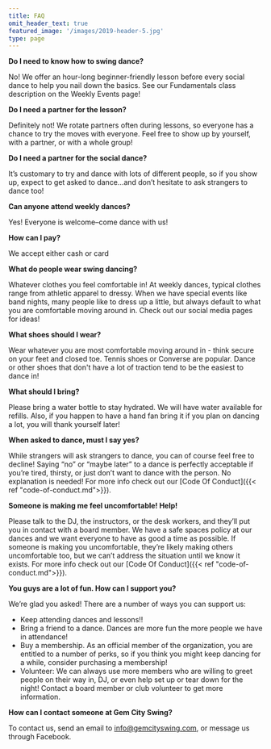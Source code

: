 ```yaml
---
title: FAQ
omit_header_text: true
featured_image: '/images/2019-header-5.jpg'
type: page
---
```


**Do I need to know how to swing dance?**

No! We offer an hour-long beginner-friendly lesson before every social dance to help you nail down the basics. See our Fundamentals class description on the Weekly Events page!

**Do I need a partner for the lesson?**

Definitely not! We rotate partners often during lessons, so everyone has a chance to try the moves with everyone. Feel free to show up by yourself, with a partner, or with a whole group!

**Do I need a partner for the social dance?**

It’s customary to try and dance with lots of different people, so if you show up, expect to get asked to dance…and don’t hesitate to ask strangers to dance too!

**Can anyone attend weekly dances?**

Yes! Everyone is welcome–come dance with us! 

**How can I pay?**

We accept either cash or card

**What do people wear swing dancing?**

Whatever clothes you feel comfortable in! At weekly dances, typical clothes range from athletic apparel to dressy. When we have special events like band nights, many people like to dress up a little, but always default to what you are comfortable moving around in. Check out our social media pages for ideas!

**What shoes should I wear?**

Wear whatever you are most comfortable moving around in - think secure on your feet and closed toe. Tennis shoes or Converse are popular. Dance or other shoes that don't have a lot of traction tend to be the easiest to dance in!

**What should I bring?**

Please bring a water bottle to stay hydrated. We will have water available for refills.  Also, if you happen to have a hand fan bring it if you plan on dancing a lot, you will thank yourself later! 

**When asked to dance, must I say yes?**

While strangers will ask strangers to dance, you can of course feel free to decline! Saying “no” or “maybe later” to a dance is perfectly acceptable if you’re tired, thirsty, or just don’t want to dance with the person. No explanation is needed! For more info check out our [Code Of Conduct]({{< ref "code-of-conduct.md">}}).

**Someone is making me feel uncomfortable! Help!**

Please talk to the DJ, the instructors, or the desk workers, and they’ll put you in contact with a board member. We have a safe spaces policy at our dances and we want everyone to have as good a time as possible. If someone is making you uncomfortable, they’re likely making others uncomfortable too, but we can’t address the situation until we know it exists. For more info check out our [Code Of Conduct]({{< ref "code-of-conduct.md">}}).

**You guys are a lot of fun. How can I support you?**

We’re glad you asked! There are a number of ways you can support us:

* Keep attending dances and lessons!!
* Bring a friend to a dance. Dances are more fun the more people we have in attendance!
* Buy a membership. As an official member of the organization, you are entitled to a number of perks, so if you think you might keep dancing for a while, consider purchasing a membership!
* Volunteer: We can always use more members who are willing to greet people on their way in, DJ, or even help set up or tear down for the night! Contact a board member or club volunteer to get more information.

**How can I contact someone at Gem City Swing?**

To contact us, send an email to info@gemcityswing.com, or message us through Facebook.
